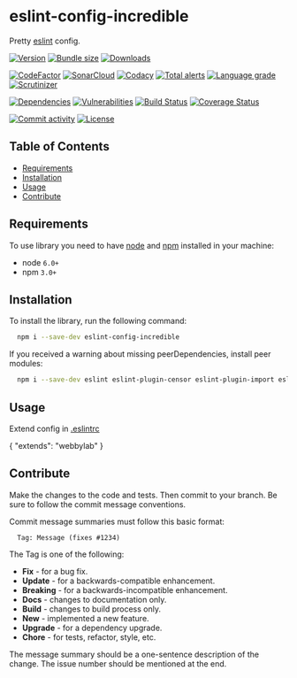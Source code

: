 # eslint-config-incredible
Pretty [eslint](https://eslint.org) config.

[![Version][badge-vers]][npm]
[![Bundle size][npm-size-badge]][npm-size-url]
[![Downloads][npm-downloads-badge]][npm]

[![CodeFactor][codefactor-badge]][codefactor-url]
[![SonarCloud][sonarcloud-badge]][sonarcloud-url]
[![Codacy][codacy-badge]][codacy-url]
[![Total alerts][lgtm-alerts-badge]][lgtm-alerts-url]
[![Language grade][lgtm-lg-badge]][lgtm-lg-url]
[![Scrutinizer][scrutinizer-badge]][scrutinizer-url]

[![Dependencies][badge-deps]][npm]
[![Vulnerabilities][badge-vuln]](https://snyk.io/)
[![Build Status][tests-badge]][tests-url]
[![Coverage Status][badge-coverage]][url-coverage]

[![Commit activity][commit-activity-badge]][github]
[![License][badge-lic]][github]

## Table of Contents
  - [Requirements](#requirements)
  - [Installation](#installation)
  - [Usage](#usage)
  - [Contribute](#contribute)

## Requirements
To use library you need to have [node](https://nodejs.org) and [npm](https://www.npmjs.com) installed in your machine:

* node `6.0+`
* npm `3.0+`

## Installation

To install the library, run the following command:

```bash
  npm i --save-dev eslint-config-incredible
```

If you received a warning about missing peerDependencies, install peer modules:

```bash
  npm i --save-dev eslint eslint-plugin-censor eslint-plugin-import eslint-plugin-more eslint-plugin-security
```

## Usage

  Extend config in [.eslintrc](https://eslint.org/docs/user-guide/configuring/configuration-files#using-configuration-files)

{
    "extends": "webbylab"
}


## Contribute

Make the changes to the code and tests. Then commit to your branch. Be sure to follow the commit message conventions.

Commit message summaries must follow this basic format:
```
  Tag: Message (fixes #1234)
```

The Tag is one of the following:
* **Fix** - for a bug fix.
* **Update** - for a backwards-compatible enhancement.
* **Breaking** - for a backwards-incompatible enhancement.
* **Docs** - changes to documentation only.
* **Build** - changes to build process only.
* **New** - implemented a new feature.
* **Upgrade** - for a dependency upgrade.
* **Chore** - for tests, refactor, style, etc.

The message summary should be a one-sentence description of the change. The issue number should be mentioned at the end.


[npm]: https://www.npmjs.com/package/eslint-config-incredible
[github]: https://github.com/pustovitDmytro/eslint-config-incredible
[coveralls]: https://coveralls.io/github/pustovitDmytro/eslint-config-incredible?branch=master
[badge-deps]: https://img.shields.io/david/pustovitDmytro/eslint-config-incredible.svg
[badge-vuln]: https://img.shields.io/snyk/vulnerabilities/npm/eslint-config-incredible.svg?style=popout
[badge-vers]: https://img.shields.io/npm/v/eslint-config-incredible.svg
[badge-lic]: https://img.shields.io/github/license/pustovitDmytro/eslint-config-incredible.svg
[badge-coverage]: https://coveralls.io/repos/github/pustovitDmytro/eslint-config-incredible/badge.svg?branch=master
[url-coverage]: https://coveralls.io/github/pustovitDmytro/eslint-config-incredible?branch=master

[tests-badge]: https://img.shields.io/circleci/build/github/pustovitDmytro/eslint-config-incredible
[tests-url]: https://app.circleci.com/pipelines/github/pustovitDmytro/eslint-config-incredible

[codefactor-badge]: https://www.codefactor.io/repository/github/pustovitdmytro/eslint-config-incredible/badge
[codefactor-url]: https://www.codefactor.io/repository/github/pustovitdmytro/eslint-config-incredible

[commit-activity-badge]: https://img.shields.io/github/commit-activity/m/pustovitDmytro/eslint-config-incredible

[scrutinizer-badge]: https://scrutinizer-ci.com/g/pustovitDmytro/eslint-config-incredible/badges/quality-score.png?b=master
[scrutinizer-url]: https://scrutinizer-ci.com/g/pustovitDmytro/eslint-config-incredible/?branch=master

[lgtm-lg-badge]: https://img.shields.io/lgtm/grade/javascript/g/pustovitDmytro/eslint-config-incredible.svg?logo=lgtm&logoWidth=18
[lgtm-lg-url]: https://lgtm.com/projects/g/pustovitDmytro/eslint-config-incredible/context:javascript

[lgtm-alerts-badge]: https://img.shields.io/lgtm/alerts/g/pustovitDmytro/eslint-config-incredible.svg?logo=lgtm&logoWidth=18
[lgtm-alerts-url]: https://lgtm.com/projects/g/pustovitDmytro/eslint-config-incredible/alerts/

[codacy-badge]: https://app.codacy.com/project/badge/Grade/8667aa23afaa4725854f098c4b5e8890
[codacy-url]: https://www.codacy.com/gh/pustovitDmytro/eslint-config-incredible/dashboard?utm_source=github.com&amp;utm_medium=referral&amp;utm_content=pustovitDmytro/eslint-config-incredible&amp;utm_campaign=Badge_Grade

[sonarcloud-badge]: https://sonarcloud.io/api/project_badges/measure?project=pustovitDmytro_eslint-config-incredible&metric=alert_status
[sonarcloud-url]: https://sonarcloud.io/dashboard?id=pustovitDmytro_eslint-config-incredible

[npm-downloads-badge]: https://img.shields.io/npm/dw/eslint-config-incredible
[npm-size-badge]: https://img.shields.io/bundlephobia/min/eslint-config-incredible
[npm-size-url]: https://bundlephobia.com/result?p=eslint-config-incredible
